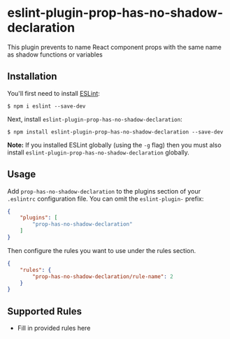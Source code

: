 # eslint-plugin-prop-has-no-shadow-declaration

This plugin prevents to name React component props with the same name as shadow functions or variables

## Installation

You'll first need to install [ESLint](http://eslint.org):

```
$ npm i eslint --save-dev
```

Next, install `eslint-plugin-prop-has-no-shadow-declaration`:

```
$ npm install eslint-plugin-prop-has-no-shadow-declaration --save-dev
```

**Note:** If you installed ESLint globally (using the `-g` flag) then you must also install `eslint-plugin-prop-has-no-shadow-declaration` globally.

## Usage

Add `prop-has-no-shadow-declaration` to the plugins section of your `.eslintrc` configuration file. You can omit the `eslint-plugin-` prefix:

```json
{
    "plugins": [
        "prop-has-no-shadow-declaration"
    ]
}
```


Then configure the rules you want to use under the rules section.

```json
{
    "rules": {
        "prop-has-no-shadow-declaration/rule-name": 2
    }
}
```

## Supported Rules

* Fill in provided rules here





